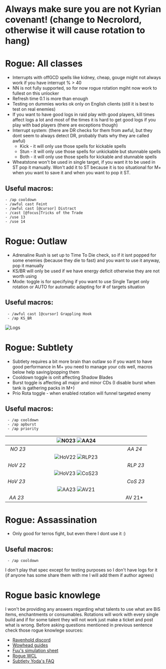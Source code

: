 
# Always make sure you are not Kyrian covenant! (change to Necrolord, otherwise it will cause rotation to hang)
# Rogue: All classes
- Interrupts with offGCD spells like kidney, cheap, gouge might not always work if you have interrupt % > 40
- NN is not fully supported, so for now rogue rotation mgiht now work to fullest on this unlocker
- Refresh time 0.1 is more than enough
- Testing on dummies works ok only on English clients (still it is best to test on real enemies)
- If you want to have good logs in raid play with good players, kill times affect logs a lot and most of the times it is hard to get good logs if you play with bad players (there are exceptions though)
- Interrupt system: (there are DR checks for them from awful, but they dont seem to always detect DR, probably thats why they are called awful)
	- Kick - it will only use those spells for kickable spells
	- Stun - it will only use those spells for unkickable but stunnable spells
	- Both - it will only use those spells for kickable and stunnable spells
- Wheatstone won't be used in single target, if you want it to be used in ST pop it manually. Won't add it to ST because it is too situational for M+ when you want to save it and when you want to pop it ST.
## Useful macros:
	- /ap cooldown
	- /awful cast Feint
	- /awful cast [@cursor] Distract
	- /cast [@focus]Tricks of the Trade
	- /use 13
	- /use 14
# Rogue: Outlaw
 - Adrenaline Rush is set up to Time To Die check, so if it isnt popped for some enemies (because they die to fast) and you want to use it anyway, pop it manually
 - KS/BR will only be used if we have energy deficit otherwise they are not worth using
 - Mode: toggle is for specifying if you want to use Single Target only rotation or AUTO for automatic adapting for # of targets situation
 ## Useful macros:
	 - /awful cast [@cursor] Grappling Hook
	 - /ap KS_BR
![Logs](https://i.imgur.com/Jct1mlo.png)

# Rogue: Subtlety
- Subtlety requires a bit more brain than outlaw so if you want to have good performance in M+ you need to manage your cds well, macros below help saving/popping them
- Cooldown toggle is onlt affecting Shadow Blades
- Burst toggle is affecting all major and minor CDs (I disable burst when tank is gathering packs in M+)
- Prio Rota toggle - when enabled rotation will funnel targeted enemy

 ## Useful macros:
	 - /ap cooldown
	 - /ap apburst
	 - /ap priority
	 
|![NO23](https://i.imgur.com/twuUuJf.png) ![AA24](https://cdn.discordapp.com/attachments/1037409177104027690/1086711568059871335/image.png)|
|:--:| 
| *NO 23 &ensp;&ensp;&ensp;&ensp;&ensp;&ensp;&ensp;&ensp;&ensp;&ensp;&ensp;&ensp;&ensp;&ensp;&ensp;&ensp;&ensp;&ensp;&ensp;&ensp;&ensp;&ensp;&ensp;&ensp;&ensp;&ensp;&ensp;&ensp;&ensp;&ensp;&ensp;&ensp;&ensp;&ensp;&ensp;&ensp;&ensp;&ensp;&ensp;&ensp; AA 24* |
|![HoV22](https://cdn.discordapp.com/attachments/1037409177104027690/1086712108240076930/image.png) ![RLP23](https://cdn.discordapp.com/attachments/1037409177104027690/1087744504225869905/image.png)|
| *HoV 22 &ensp;&ensp;&ensp;&ensp;&ensp;&ensp;&ensp;&ensp;&ensp;&ensp;&ensp;&ensp;&ensp;&ensp;&ensp;&ensp;&ensp;&ensp;&ensp;&ensp;&ensp;&ensp;&ensp;&ensp;&ensp;&ensp;&ensp;&ensp;&ensp;&ensp;&ensp;&ensp;&ensp;&ensp;&ensp;&ensp;&ensp;&ensp;&ensp;&ensp; RLP 23* |
| ![HoV23](https://i.imgur.com/ONUroBQ.png) ![CoS23](https://i.imgur.com/TuwcLHZ.png) | 
| *HoV 23 &ensp;&ensp;&ensp;&ensp;&ensp;&ensp;&ensp;&ensp;&ensp;&ensp;&ensp;&ensp;&ensp;&ensp;&ensp;&ensp;&ensp;&ensp;&ensp;&ensp;&ensp;&ensp;&ensp;&ensp;&ensp;&ensp;&ensp;&ensp;&ensp;&ensp;&ensp;&ensp;&ensp;&ensp;&ensp;&ensp;&ensp;&ensp;&ensp;&ensp; CoS 23* |
| ![AA23](https://i.imgur.com/11zdIfk.png) ![AV21](https://i.imgur.com/q5OsQAY.png) | 
| *AA 23* &ensp;&ensp;&ensp;&ensp;&ensp;&ensp;&ensp;&ensp;&ensp;&ensp;&ensp;&ensp;&ensp;&ensp;&ensp;&ensp;&ensp;&ensp;&ensp;&ensp;&ensp;&ensp;&ensp;&ensp;&ensp;&ensp;&ensp;&ensp;&ensp;&ensp;&ensp;&ensp;&ensp;&ensp;&ensp;&ensp;&ensp;&ensp;&ensp;&ensp; AV 21* |

# Rogue: Assassination
- Only good for terros fight, but even there I dont use it :)
## Useful macros:
	 - /ap cooldown
I don't play that spec except for testing purposes so I don't have logs for it (if anyone has some share them with me I will add them if author agrees)
# Rogue basic knowlege

I won't be providing any answers regarding what talents to use what are BiS items, enchantments or consumables. Rotations will work with every single build and if for some talent they will not work just make a ticket and post what is wrong. Before asking questions mentioned in previous sentence check those rogue knowlege sources:
- [Ravenhold discord]
- [Wowhead guides]
- [Fuu's simulation sheet]
- [Rogue WCL]
- [Subtlety Yoda's FAQ]

[//]: # (These are reference links used in the body of this note and get stripped out when the markdown processor does its job. There is no need to format nicely because it shouldn't be seen. Thanks SO - http://stackoverflow.com/questions/4823468/store-comments-in-markdown-syntax)
[Ravenhold discord]: https://discord.gg/ravenholdt
[Wowhead guides]: https://www.wowhead.com/class=4/rogue
[Fuu's simulation sheet]: https://docs.google.com/spreadsheets/d/e/2PACX-1vRq3Nn1ZvFwaXf1wQTr1RalpWbJTIhQp5xGwEyDTVWyuBWLP9_2rqqsxJSPQJLJAkIiKHy49pVfqEWu/pubhtml#
[Rogue WCL]: https://www.warcraftlogs.com/zone/rankings/31#class=Rogue
[Subtlety Yoda's FAQ]: https://docs.google.com/document/d/1vHuvRLNZfDLY62ryh5RlrwCoT9OwLrTgDVzrNkQmaVM/edit
